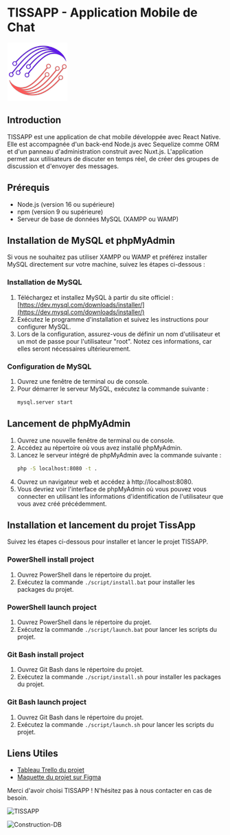 # TISSAPP - Application Mobile de Chat

![Logo TISSAPP](./script/logo.png)

## Introduction
TISSAPP est une application de chat mobile développée avec React Native. Elle est accompagnée d'un back-end Node.js avec Sequelize comme ORM et d'un panneau d'administration construit avec Nuxt.js. L'application permet aux utilisateurs de discuter en temps réel, de créer des groupes de discussion et d'envoyer des messages.

## Prérequis
- Node.js (version 16 ou supérieure)
- npm (version 9 ou supérieure)
- Serveur de base de données MySQL (XAMPP ou WAMP)

## Installation de MySQL et phpMyAdmin
Si vous ne souhaitez pas utiliser XAMPP ou WAMP et préférez installer MySQL directement sur votre machine, suivez les étapes ci-dessous :

### Installation de MySQL
1. Téléchargez et installez MySQL à partir du site officiel : [https://dev.mysql.com/downloads/installer/](https://dev.mysql.com/downloads/installer/)
2. Exécutez le programme d'installation et suivez les instructions pour configurer MySQL.
3. Lors de la configuration, assurez-vous de définir un nom d'utilisateur et un mot de passe pour l'utilisateur "root". Notez ces informations, car elles seront nécessaires ultérieurement.

### Configuration de MySQL
1. Ouvrez une fenêtre de terminal ou de console.
2. Pour démarrer le serveur MySQL, exécutez la commande suivante :
   ```bash
   mysql.server start

## Lancement de phpMyAdmin
1. Ouvrez une nouvelle fenêtre de terminal ou de console.
2. Accédez au répertoire où vous avez installé phpMyAdmin.
3. Lancez le serveur intégré de phpMyAdmin avec la commande suivante :
   ```bash
   php -S localhost:8080 -t .
4. Ouvrez un navigateur web et accédez à http://localhost:8080.
5. Vous devriez voir l'interface de phpMyAdmin où vous pouvez vous connecter en utilisant les informations d'identification de l'utilisateur que vous avez créé précédemment.


## Installation et lancement du projet TissApp
Suivez les étapes ci-dessous pour installer et lancer le projet TISSAPP.

### PowerShell install project
1. Ouvrez PowerShell dans le répertoire du projet.
2. Exécutez la commande `./script/install.bat` pour installer les packages du projet.
### PowerShell launch project
1. Ouvrez PowerShell dans le répertoire du projet.
2. Exécutez la commande `./script/launch.bat` pour lancer les scripts du projet.

### Git Bash install project
1. Ouvrez Git Bash dans le répertoire du projet.
2. Exécutez la commande `./script/install.sh` pour installer les packages du projet.

### Git Bash launch project
1. Ouvrez Git Bash dans le répertoire du projet.
2. Exécutez la commande `./script/launch.sh` pour lancer les scripts du projet.

## Liens Utiles
- [Tableau Trello du projet](https://trello.com/invite/tchessisamirismailsalim/ATTI9472e90e9d0b4861b4b1a72e24a8ecd3FCA49511)
- [Maquette du projet sur Figma](https://www.figma.com/file/pCwlYbexxiYcB8oRVCCwf5/Untitled?node-id=0%3A1&t=QOBwCJjSdCwnd9wU-0)

Merci d'avoir choisi TISSAPP ! N'hésitez pas à nous contacter en cas de besoin.

![TISSAPP](./script/TissApp.png)

![Construction-DB](./script/Construction%20DB.png)

